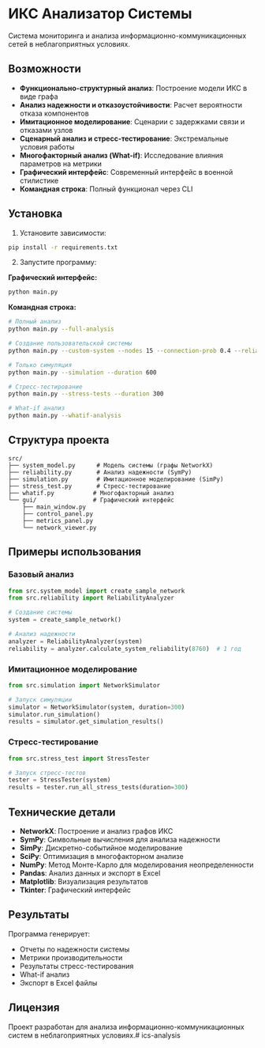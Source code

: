 # ИКС Анализатор Системы

Система мониторинга и анализа информационно-коммуникационных сетей в неблагоприятных условиях.

## Возможности

- **Функционально-структурный анализ**: Построение модели ИКС в виде графа
- **Анализ надежности и отказоустойчивости**: Расчет вероятности отказа компонентов
- **Имитационное моделирование**: Сценарии с задержками связи и отказами узлов
- **Сценарный анализ и стресс-тестирование**: Экстремальные условия работы
- **Многофакторный анализ (What-if)**: Исследование влияния параметров на метрики
- **Графический интерфейс**: Современный интерфейс в военной стилистике
- **Командная строка**: Полный функционал через CLI

## Установка

1. Установите зависимости:
```bash
pip install -r requirements.txt
```

2. Запустите программу:

**Графический интерфейс:**
```bash
python main.py
```

**Командная строка:**
```bash
# Полный анализ
python main.py --full-analysis

# Создание пользовательской системы
python main.py --custom-system --nodes 15 --connection-prob 0.4 --reliability

# Только симуляция
python main.py --simulation --duration 600

# Стресс-тестирование
python main.py --stress-tests --duration 300

# What-if анализ
python main.py --whatif-analysis
```

## Структура проекта

```
src/
├── system_model.py      # Модель системы (графы NetworkX)
├── reliability.py       # Анализ надежности (SymPy)
├── simulation.py        # Имитационное моделирование (SimPy)
├── stress_test.py       # Стресс-тестирование
├── whatif.py           # Многофакторный анализ
└── gui/                # Графический интерфейс
    ├── main_window.py
    ├── control_panel.py
    ├── metrics_panel.py
    └── network_viewer.py
```

## Примеры использования

### Базовый анализ
```python
from src.system_model import create_sample_network
from src.reliability import ReliabilityAnalyzer

# Создание системы
system = create_sample_network()

# Анализ надежности
analyzer = ReliabilityAnalyzer(system)
reliability = analyzer.calculate_system_reliability(8760)  # 1 год
```

### Имитационное моделирование
```python
from src.simulation import NetworkSimulator

# Запуск симуляции
simulator = NetworkSimulator(system, duration=300)
simulator.run_simulation()
results = simulator.get_simulation_results()
```

### Стресс-тестирование
```python
from src.stress_test import StressTester

# Запуск стресс-тестов
tester = StressTester(system)
results = tester.run_all_stress_tests(duration=300)
```

## Технические детали

- **NetworkX**: Построение и анализ графов ИКС
- **SymPy**: Символьные вычисления для анализа надежности
- **SimPy**: Дискретно-событийное моделирование
- **SciPy**: Оптимизация в многофакторном анализе
- **NumPy**: Метод Монте-Карло для моделирования неопределенности
- **Pandas**: Анализ данных и экспорт в Excel
- **Matplotlib**: Визуализация результатов
- **Tkinter**: Графический интерфейс

## Результаты

Программа генерирует:
- Отчеты по надежности системы
- Метрики производительности
- Результаты стресс-тестирования
- What-if анализ
- Экспорт в Excel файлы

## Лицензия

Проект разработан для анализа информационно-коммуникационных систем в неблагоприятных условиях.#   i c s - a n a l y s i s  
 